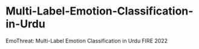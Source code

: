 # Multi-Label-Emotion-Classification-in-Urdu
EmoThreat: Multi-Label Emotion Classification in Urdu
FIRE 2022
